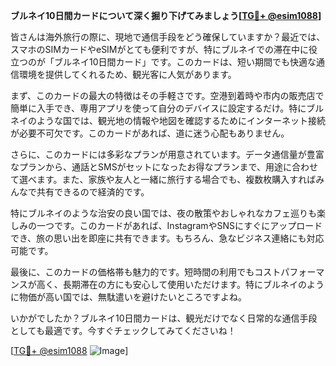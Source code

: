 **ブルネイ10日間カードについて深く掘り下げてみましょう[[TG💪+ @esim1088](https://t.me/s/esim1088)]**

皆さんは海外旅行の際に、現地で通信手段をどう確保していますか？最近では、スマホのSIMカードやeSIMがとても便利ですが、特にブルネイでの滞在中に役立つのが「ブルネイ10日間カード」です。このカードは、短い期間でも快適な通信環境を提供してくれるため、観光客に人気があります。

まず、このカードの最大の特徴はその手軽さです。空港到着時や市内の販売店で簡単に入手でき、専用アプリを使って自分のデバイスに設定するだけ。特にブルネイのような国では、観光地の情報や地図を確認するためにインターネット接続が必要不可欠です。このカードがあれば、道に迷う心配もありません。

さらに、このカードには多彩なプランが用意されています。データ通信量が豊富なプランから、通話とSMSがセットになったお得なプランまで、用途に合わせて選べます。また、家族や友人と一緒に旅行する場合でも、複数枚購入すればみんなで共有できるので経済的です。

特にブルネイのような治安の良い国では、夜の散策やおしゃれなカフェ巡りも楽しみの一つです。このカードがあれば、InstagramやSNSにすぐにアップロードでき、旅の思い出を即座に共有できます。もちろん、急なビジネス連絡にも対応可能です。

最後に、このカードの価格帯も魅力的です。短時間の利用でもコストパフォーマンスが高く、長期滞在の方にも安心して使用いただけます。特にブルネイのように物価が高い国では、無駄遣いを避けたいところですよね。

いかがでしたか？ブルネイ10日間カードは、観光だけでなく日常的な通信手段としても最適です。今すぐチェックしてみてくださいね！

[[TG💪+ @esim1088](https://t.me/s/esim1088) ![Image](https://i.postimg.cc/Y0z9fWf4/image.png)]